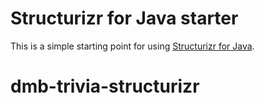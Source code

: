 # Structurizr for Java starter

This is a simple starting point for using [Structurizr for Java](https://github.com/structurizr/java).
# dmb-trivia-structurizr
